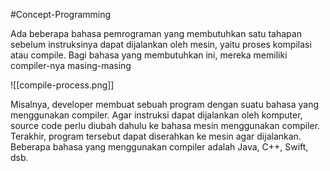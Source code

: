 #Concept-Programming 

Ada beberapa bahasa pemrograman yang membutuhkan satu tahapan sebelum instruksinya dapat dijalankan oleh mesin, yaitu proses kompilasi atau compile. Bagi bahasa yang membutuhkan ini, mereka memiliki compiler-nya masing-masing

![[compile-process.png]]

Misalnya, developer membuat sebuah program dengan suatu bahasa yang menggunakan compiler. Agar instruksi dapat dijalankan oleh komputer, source code perlu diubah dahulu ke bahasa mesin menggunakan compiler. Terakhir, program tersebut dapat diserahkan ke mesin agar dijalankan.
Beberapa bahasa yang menggunakan compiler adalah Java, C++, Swift, dsb.